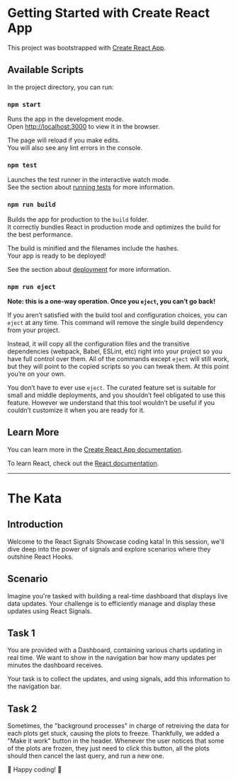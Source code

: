 # Getting Started with Create React App

This project was bootstrapped with [Create React App](https://github.com/facebook/create-react-app).

## Available Scripts

In the project directory, you can run:

### `npm start`

Runs the app in the development mode.\
Open [http://localhost:3000](http://localhost:3000) to view it in the browser.

The page will reload if you make edits.\
You will also see any lint errors in the console.

### `npm test`

Launches the test runner in the interactive watch mode.\
See the section about [running tests](https://facebook.github.io/create-react-app/docs/running-tests) for more information.

### `npm run build`

Builds the app for production to the `build` folder.\
It correctly bundles React in production mode and optimizes the build for the best performance.

The build is minified and the filenames include the hashes.\
Your app is ready to be deployed!

See the section about [deployment](https://facebook.github.io/create-react-app/docs/deployment) for more information.

### `npm run eject`

**Note: this is a one-way operation. Once you `eject`, you can’t go back!**

If you aren’t satisfied with the build tool and configuration choices, you can `eject` at any time. This command will remove the single build dependency from your project.

Instead, it will copy all the configuration files and the transitive dependencies (webpack, Babel, ESLint, etc) right into your project so you have full control over them. All of the commands except `eject` will still work, but they will point to the copied scripts so you can tweak them. At this point you’re on your own.

You don’t have to ever use `eject`. The curated feature set is suitable for small and middle deployments, and you shouldn’t feel obligated to use this feature. However we understand that this tool wouldn’t be useful if you couldn’t customize it when you are ready for it.

## Learn More

You can learn more in the [Create React App documentation](https://facebook.github.io/create-react-app/docs/getting-started).

To learn React, check out the [React documentation](https://reactjs.org/).

---

# The Kata

## Introduction
Welcome to the React Signals Showcase coding kata! In this session, we'll dive deep into the power of signals and explore scenarios where they outshine React Hooks.

## Scenario
Imagine you're tasked with building a real-time dashboard that displays live data updates. Your challenge is to efficiently manage and display these updates using React Signals.

## Task 1

You are provided with a Dashboard, containing various charts updating in real time. We want to show in the navigation bar how many updates per minutes the dashboard receives.

Your task is to collect the updates, and using signals, add this information to the navigation bar.

## Task 2

Sometimes, the "background processes" in charge of retreiving the data for each plots get stuck, causing the plots to freeze.
Thankfully, we added a "Make it work" button in the header. Whenever the user notices that some of the plots are frozen, they just need to click this button, all the plots should then cancel the last query, and run a new one.



🚀 Happy coding! 🚀
